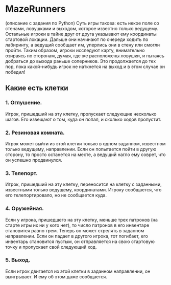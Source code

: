 # MazeRunners
(описание с задания по Python)
Суть игры такова: есть некое поле со стенами, ловушками и выходом, которое известно только ведущему. Остальные игроки в тайне друг от друга указывают ему координаты стартовой локации. Дальше они начинают по очереди ходить по лабиринту, а ведущий сообщает им, уперлись они в стену или смогли пройти. Таким образом, игроки исследуют карту, внимательно озираясь по сторонам, думая, где же расположены ловушки, и пытаясь добраться до выхода раньше соперников. Это продолжается до тех пор, пока какой-нибудь игрок не наткнется на выход и в этом случае он победил!
## Какие есть клетки
### 1. Оглушение.
Игрок, пришедший на эту клетку, пропускает следующие несколько шагов. Его извещают о том, куда он попал, и сколько ходов пропустит.
### 2. Резиновая комната.
Игрок может выйти из этой клетки только в одном заданном, известном только ведущему, направлении. Если он попытается пойти в другую сторону, то просто останется на месте, а ведущий нагло ему соврет, что он успешно продвинулся.
### 3. Телепорт.
Игрок, пришедший на эту клетку, переносится на клетку с заданными, известными только ведущему, координатами. Игроку сообщается, что его телепортировало, но не сообщается куда.
### 4. Оружейная. 
Если у игрока, пришедшего на эту клетку, меньше трех патронов (на старте игры их ни у кого нет), то число патронов в его инвентаре становится равно трем. Теперь он может стрелять в заданном направлении. Если он падает в другого игрока, тот погибает, его инвентарь становится пустым, он отправляется на свою стартовую точку и пропускает свой следующий ход.
### 5. Выход.
Если игрок двигается из этой клетки в заданном направлении, он выигрывает. И ему об этом даже сообщается.
